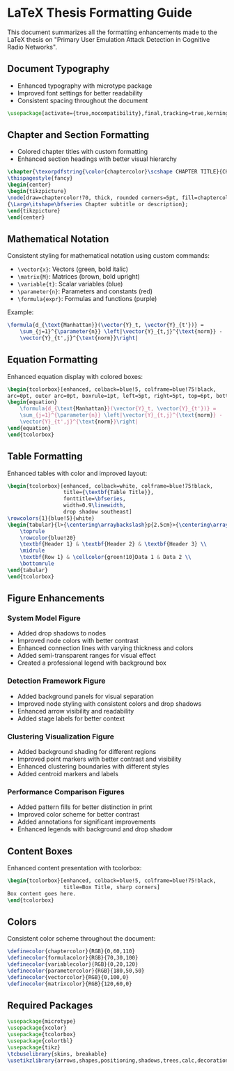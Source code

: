 # LaTeX Thesis Formatting Guide

This document summarizes all the formatting enhancements made to the LaTeX thesis on "Primary User Emulation Attack Detection in Cognitive Radio Networks".

## Document Typography

- Enhanced typography with microtype package
- Improved font settings for better readability
- Consistent spacing throughout the document

```latex
\usepackage[activate={true,nocompatibility},final,tracking=true,kerning=true,spacing=true,factor=1100,stretch=10,shrink=10]{microtype}
```

## Chapter and Section Formatting

- Colored chapter titles with custom formatting
- Enhanced section headings with better visual hierarchy

```latex
\chapter{\texorpdfstring{\color{chaptercolor}\scshape CHAPTER TITLE}{CHAPTER TITLE}}
\thispagestyle{fancy}
\begin{center}
\begin{tikzpicture}
\node[draw=chaptercolor!70, thick, rounded corners=5pt, fill=chaptercolor!10, minimum width=0.8\textwidth, minimum height=3em] 
{\Large\itshape\bfseries Chapter subtitle or description};
\end{tikzpicture}
\end{center}
```

## Mathematical Notation

Consistent styling for mathematical notation using custom commands:

- `\vector{x}`: Vectors (green, bold italic)
- `\matrix{M}`: Matrices (brown, bold upright)
- `\variable{t}`: Scalar variables (blue)
- `\parameter{n}`: Parameters and constants (red)
- `\formula{expr}`: Formulas and functions (purple)

Example:
```latex
\formula{d_{\text{Manhattan}}(\vector{Y}_t, \vector{Y}_{t'})} = 
    \sum_{j=1}^{\parameter{n}} \left|\vector{Y}_{t,j}^{\text{norm}} - 
    \vector{Y}_{t',j}^{\text{norm}}\right|
```

## Equation Formatting

Enhanced equation display with colored boxes:

```latex
\begin{tcolorbox}[enhanced, colback=blue!5, colframe=blue!75!black, 
arc=0pt, outer arc=0pt, boxrule=1pt, left=5pt, right=5pt, top=6pt, bottom=6pt]
\begin{equation}
    \formula{d_{\text{Manhattan}}(\vector{Y}_t, \vector{Y}_{t'})} = 
    \sum_{j=1}^{\parameter{n}} \left|\vector{Y}_{t,j}^{\text{norm}} - 
    \vector{Y}_{t',j}^{\text{norm}}\right|
\end{equation}
\end{tcolorbox}
```

## Table Formatting

Enhanced tables with color and improved layout:

```latex
\begin{tcolorbox}[enhanced, colback=white, colframe=blue!75!black, 
                  title={\textbf{Table Title}},
                  fonttitle=\bfseries, 
                  width=0.9\linewidth,
                  drop shadow southeast]
\rowcolors{1}{blue!5}{white}
\begin{tabular}{l>{\centering\arraybackslash}p{2.5cm}>{\centering\arraybackslash}p{2.5cm}}
    \toprule
    \rowcolor{blue!20}
    \textbf{Header 1} & \textbf{Header 2} & \textbf{Header 3} \\
    \midrule
    \textbf{Row 1} & \cellcolor{green!10}Data 1 & Data 2 \\
    \bottomrule
\end{tabular}
\end{tcolorbox}
```

## Figure Enhancements

### System Model Figure
- Added drop shadows to nodes
- Improved node colors with better contrast
- Enhanced connection lines with varying thickness and colors
- Added semi-transparent ranges for visual effect
- Created a professional legend with background box

### Detection Framework Figure
- Added background panels for visual separation
- Improved node styling with consistent colors and drop shadows
- Enhanced arrow visibility and readability
- Added stage labels for better context

### Clustering Visualization Figure
- Added background shading for different regions
- Improved point markers with better contrast and visibility
- Enhanced clustering boundaries with different styles
- Added centroid markers and labels

### Performance Comparison Figures
- Added pattern fills for better distinction in print
- Improved color scheme for better contrast
- Added annotations for significant improvements
- Enhanced legends with background and drop shadow

## Content Boxes

Enhanced content presentation with tcolorbox:

```latex
\begin{tcolorbox}[enhanced, colback=blue!5, colframe=blue!75!black, 
                  title=Box Title, sharp corners]
Box content goes here.
\end{tcolorbox}
```

## Colors

Consistent color scheme throughout the document:

```latex
\definecolor{chaptercolor}{RGB}{0,60,110}
\definecolor{formulacolor}{RGB}{70,30,100}
\definecolor{variablecolor}{RGB}{0,20,120}
\definecolor{parametercolor}{RGB}{180,50,50}
\definecolor{vectorcolor}{RGB}{0,100,0}
\definecolor{matrixcolor}{RGB}{120,60,0}
```

## Required Packages

```latex
\usepackage{microtype}
\usepackage{xcolor}
\usepackage{tcolorbox}
\usepackage{colortbl}
\usepackage{tikz}
\tcbuselibrary{skins, breakable}
\usetikzlibrary{arrows,shapes,positioning,shadows,trees,calc,decorations.pathmorphing,patterns}
```
